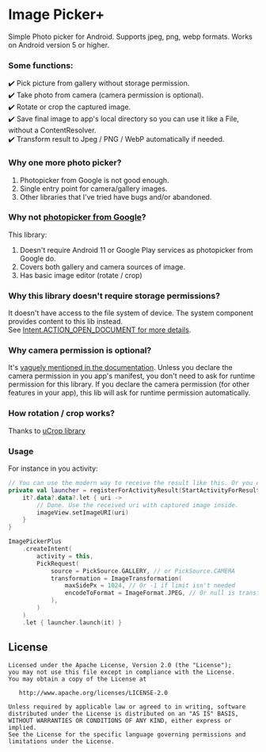 # Image Picker+

Simple Photo picker for Android. Supports jpeg, png, webp formats. Works on Android version 5 or higher.

### Some functions:  
✔️ Pick picture from gallery without storage permission.  
✔️ Take photo from camera (camera permission is optional).  
✔️ Rotate or crop the captured image.  
✔️ Save final image to app's local directory so you can use it like a File, without a ContentResolver.  
✔️ Transform result to Jpeg / PNG / WebP automatically if needed.  

### Why one more photo picker?
1. Photopicker from Google is not good enough.
2. Single entry point for camera/gallery images.
3. Other libraries that I've tried have bugs and/or abandoned.

### Why not [photopicker from Google](https://developer.android.com/training/data-storage/shared/photopicker)?  
This library:  
1. Doesn't require Android 11 or Google Play services as photopicker from Google do.
2. Covers both gallery and camera sources of image.
3. Has basic image editor (rotate / crop)

### Why this library doesn't require storage permissions?  
It doesn't have access to the file system of device. The system component provides content to this lib instead.  
See [Intent.ACTION_OPEN_DOCUMENT for more details](https://developer.android.com/training/data-storage/shared/documents-files).

### Why camera permission is optional?  
It's [vaguely mentioned in the documentation](https://developer.android.com/reference/android/provider/MediaStore#ACTION_IMAGE_CAPTURE). 
Unless you declare the camera permission in you app's manifest, you don't need to ask for runtime permission for this library.
If you declare the camera permission (for other features in your app), this lib will ask for runtime permission automatically.

### How rotation / crop works?
Thanks to [uCrop library](https://github.com/Yalantis/uCrop)

### Usage
For instance in you activity:
```kotlin
// You can use the modern way to receive the result like this. Or you can use onActivityResult().
private val launcher = registerForActivityResult(StartActivityForResult()) {
    it?.data?.data?.let { uri ->
        // Done. Use the received uri with captured image inside.
        imageView.setImageURI(uri)
    }
}

ImagePickerPlus
    .createIntent(
        activity = this,
        PickRequest(
            source = PickSource.GALLERY, // or PickSource.CAMERA
            transformation = ImageTransformation(
                maxSidePx = 1024, // Or -1 if limit isn't needed
                encodeToFormat = ImageFormat.JPEG, // Or null is transformation isn't needed
            ),
        )
    )
    .let { launcher.launch(it) }
```

## License

    Licensed under the Apache License, Version 2.0 (the "License");
    you may not use this file except in compliance with the License.
    You may obtain a copy of the License at

       http://www.apache.org/licenses/LICENSE-2.0

    Unless required by applicable law or agreed to in writing, software
    distributed under the License is distributed on an "AS IS" BASIS,
    WITHOUT WARRANTIES OR CONDITIONS OF ANY KIND, either express or implied.
    See the License for the specific language governing permissions and
    limitations under the License.
